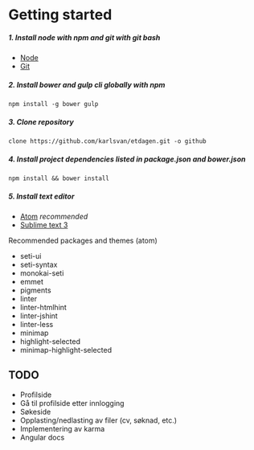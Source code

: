 # Getting started
##### 1. Install node with npm and git with git bash
- [Node](https://nodejs.org/en/ "Node homepage")
- [Git](http://git-scm.com/ "Git Homepage")

##### 2. Install bower and gulp cli globally with npm
`npm install -g bower gulp`

##### 3. Clone repository
`clone https://github.com/karlsvan/etdagen.git -o github`

##### 4. Install project dependencies listed in package.json and bower.json
`npm install && bower install`

##### 5. Install text editor
- [Atom](https://atom.io/ "Atom homepage") _recommended_
- [Sublime text 3](http://www.sublimetext.com/3 "Sublime homepage")

Recommended packages and themes (atom)
- seti-ui
- seti-syntax
- monokai-seti
- emmet
- pigments
- linter
- linter-htmlhint
- linter-jshint
- linter-less
- minimap
- highlight-selected
- minimap-highlight-selected

## TODO
- Profilside
- Gå til profilside etter innlogging
- Søkeside
- Opplasting/nedlasting av filer (cv, søknad, etc.)
- Implementering av karma
- Angular docs
